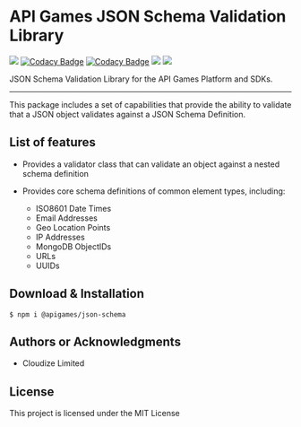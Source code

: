 # API Games JSON Schema Validation Library

![](https://img.shields.io/badge/build-passing-brightgreen)
[![Codacy Badge](https://app.codacy.com/project/badge/Grade/3f0e2c3f1999493daf8ed448c2afb0f1)](https://www.codacy.com/gh/apigames-core/json-schema/dashboard?utm_source=github.com&amp;utm_medium=referral&amp;utm_content=apigames-core/json-schema&amp;utm_campaign=Badge_Grade)
[![Codacy Badge](https://app.codacy.com/project/badge/Coverage/3f0e2c3f1999493daf8ed448c2afb0f1)](https://www.codacy.com/gh/apigames-core/json-schema/dashboard?utm_source=github.com&utm_medium=referral&utm_content=apigames-core/json-schema&utm_campaign=Badge_Coverage)
![](https://img.shields.io/npm/v/@apigames/json-schema)
![](https://img.shields.io/badge/license-MIT-blue)

JSON Schema Validation Library for the API Games Platform and SDKs.

* * *

This package includes a set of capabilities that provide the ability to validate that a JSON object validates against a JSON Schema Definition.

## List of features

*   Provides a validator class that can validate an object against a nested schema definition

*   Provides core schema definitions of common element types, including:
    *   ISO8601 Date Times
    *   Email Addresses
    *   Geo Location Points
    *   IP Addresses
    *   MongoDB ObjectIDs
    *   URLs
    *   UUIDs

## Download & Installation

```shell 
$ npm i @apigames/json-schema
```

## Authors or Acknowledgments

*   Cloudize Limited

## License

This project is licensed under the MIT License
